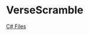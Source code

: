 VerseScramble
=============
[C# Files](https://github.com/metapoo/VerseScramble/tree/master/Assets/cs)
